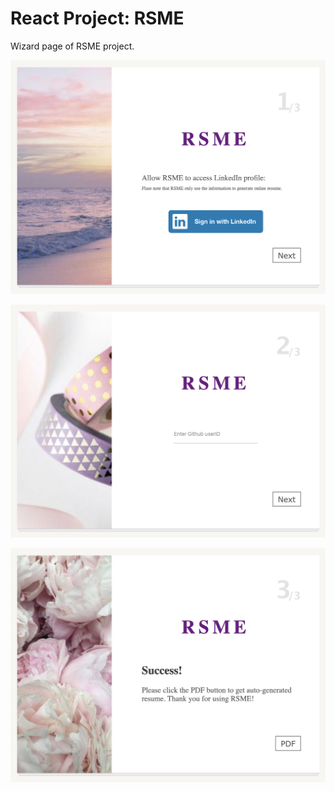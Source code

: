 # React Project: RSME

Wizard page of RSME project.

![Page 1](src/img/Demo/page1.png)

![Page 2](src/img/Demo/page2.png)

![Page 3](src/img/Demo/page3.png)
